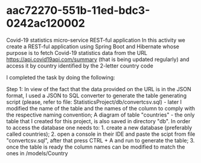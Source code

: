# aac72270-551b-11ed-bdc3-0242ac120002
Covid-19 statistics micro-service REST-ful application
In this activity we create a REST-ful application using Spring Boot and Hibernate whose purpose is to fetch Covid-19 statistics data from the URL  https://api.covid19api.com/summary (that is being updated regularly) and access it by country identified by the 2-letter country code

I completed the task by doing the following:

Step 1: In view of the fact that the data provided on the URL is in the JSON format, I used a JSON to SQL converter to generate the table generating script (please, refer to file: StatisticsProject/db/convertcsv.sql) - later I modified the name of the table and the names of the column to comply with the respective naming convention; A diagram of table "countries" - the only table that I created for this project, is also saved in directory "db". In order to access the database one needs to: 1. create a new database (preferably called countries); 2. open a console in their IDE and paste the scipt from file "convertcsv.sql", after that press CTRL + A and run to generate the table; 3. once the table is ready the column names can be modified to match the ones in /models/Country
